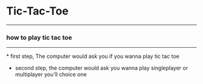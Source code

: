 # Tic-Tac-Toe
<hr>
<h3> how to play tic tac toe </h3>
<hr>
* first step, The computer would ask you if you wanna play tic tac toe

* second step, the computer would ask you wanna play singleplayer or multiplayer you'll choice one
